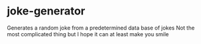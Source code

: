 # joke-generator
Generates a random joke from a predetermined data base of jokes
Not the most complicated thing but I hope it can at least make you smile
